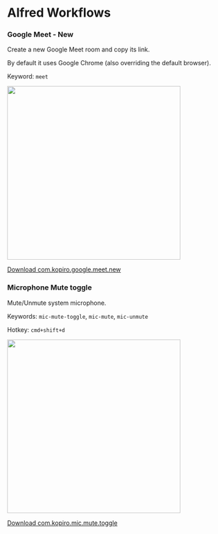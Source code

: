 # Alfred Workflows

### Google Meet - New

Create a new Google Meet room and copy its link.

By default it uses Google Chrome (also overriding the default browser).

Keyword: `meet`

<img src="https://user-images.githubusercontent.com/839700/116274141-af166680-a782-11eb-95f9-87470c3a8c6b.png" width="400px" />

[Download com.kopiro.google.meet.new](com.kopiro.google.meet.new.alfredworkflow)

### Microphone Mute toggle

Mute/Unmute system microphone.

Keywords: `mic-mute-toggle`, `mic-mute`, `mic-unmute`

Hotkey: `cmd+shift+d`

<img src="https://user-images.githubusercontent.com/839700/116274186-b89fce80-a782-11eb-979b-41c6d7e8236d.png" width="400px" />

[Download com.kopiro.mic.mute.toggle](com.kopiro.mic.mute.toggle)
